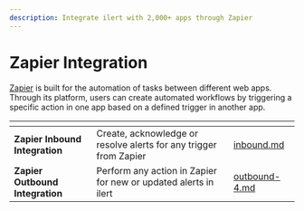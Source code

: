 ```yaml
---
description: Integrate ilert with 2,000+ apps through Zapier
---
```


# Zapier Integration

[Zapier](https://zapier.com/) is built for the automation of tasks between different web apps. Through its platform, users can create automated workflows by triggering a specific action in one app based on a defined trigger in another app.

<table data-card-size="large" data-view="cards"><thead><tr><th></th><th></th><th data-hidden data-card-target data-type="content-ref"></th></tr></thead><tbody><tr><td><strong>Zapier Inbound Integration</strong></td><td>Create, acknowledge or resolve alerts for any trigger from Zapier</td><td><a href="inbound.md">inbound.md</a></td></tr><tr><td><strong>Zapier Outbound Integration</strong></td><td>Perform any action in Zapier for new or updated alerts in ilert</td><td><a href="../../outbound-integrations/outbound-4.md">outbound-4.md</a></td></tr></tbody></table>
